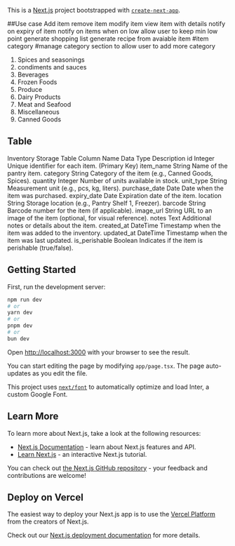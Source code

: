 This is a [Next.js](https://nextjs.org/) project bootstrapped with [`create-next-app`](https://github.com/vercel/next.js/tree/canary/packages/create-next-app).

##Use case
Add item
remove item
modify item 
view item with details 
notify on expiry of item 
notify on items when on low allow user to keep min low point 
generate shopping list 
generate recipe from avaiable item 
#item category 
#manage category section to allow user to add more category
 1) Spices and seasonings
 2) condiments and sauces
 3) Beverages
 4) Frozen Foods
 5) Produce
 6) Dairy Products
 7) Meat and Seafood
 8) Miscellaneous
 9) Canned Goods

## Table
Inventory Storage Table
Column Name	Data Type	Description
id	Integer	Unique identifier for each item. (Primary Key)
item_name	String	Name of the pantry item.
category	String	Category of the item (e.g., Canned Goods, Spices).
quantity	Integer	Number of units available in stock.
unit_type	String	Measurement unit (e.g., pcs, kg, liters).
purchase_date	Date	Date when the item was purchased.
expiry_date	Date	Expiration date of the item.
location	String	Storage location (e.g., Pantry Shelf 1, Freezer).
barcode	String	Barcode number for the item (if applicable).
image_url	String	URL to an image of the item (optional, for visual reference).
notes	Text	Additional notes or details about the item.
created_at	DateTime	Timestamp when the item was added to the inventory.
updated_at	DateTime	Timestamp when the item was last updated.
is_perishable	Boolean	Indicates if the item is perishable (true/false). 
## Getting Started

First, run the development server:

```bash
npm run dev
# or
yarn dev
# or
pnpm dev
# or
bun dev
```

Open [http://localhost:3000](http://localhost:3000) with your browser to see the result.

You can start editing the page by modifying `app/page.tsx`. The page auto-updates as you edit the file.

This project uses [`next/font`](https://nextjs.org/docs/basic-features/font-optimization) to automatically optimize and load Inter, a custom Google Font.

## Learn More

To learn more about Next.js, take a look at the following resources:

- [Next.js Documentation](https://nextjs.org/docs) - learn about Next.js features and API.
- [Learn Next.js](https://nextjs.org/learn) - an interactive Next.js tutorial.

You can check out [the Next.js GitHub repository](https://github.com/vercel/next.js/) - your feedback and contributions are welcome!

## Deploy on Vercel

The easiest way to deploy your Next.js app is to use the [Vercel Platform](https://vercel.com/new?utm_medium=default-template&filter=next.js&utm_source=create-next-app&utm_campaign=create-next-app-readme) from the creators of Next.js.

Check out our [Next.js deployment documentation](https://nextjs.org/docs/deployment) for more details.

